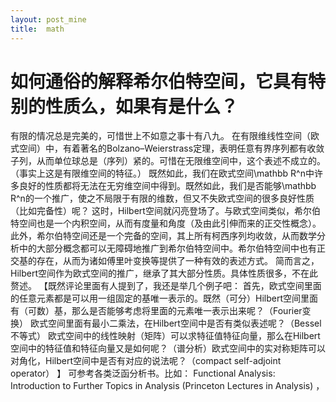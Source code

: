 ```yaml
---
layout: post_mine
title:  math
---
```


# 如何通俗的解释希尔伯特空间，它具有特别的性质么，如果有是什么？

有限的情况总是完美的，可惜世上不如意之事十有八九。
在有限维线性空间（欧式空间）中，有着著名的Bolzano–Weierstrass定理，表明任意有界序列都有收敛子列，从而单位球总是（序列）紧的。可惜在无限维空间中，这个表述不成立的。（事实上这是有限维空间的特征。）
既然如此，我们在欧式空间\mathbb R^n中许多良好的性质都将无法在无穷维空间中得到。既然如此，我们是否能够\mathbb R^n的一个推广，使之不局限于有限的维数，但又不失欧式空间的很多良好性质（比如完备性）呢？
这时，Hilbert空间就闪亮登场了。与欧式空间类似，希尔伯特空间也是一个内积空间，从而有度量和角度（及由此引伸而来的正交性概念）。此外，希尔伯特空间还是一个完备的空间，其上所有柯西序列均收敛，从而数学分析中的大部分概念都可以无障碍地推广到希尔伯特空间中。希尔伯特空间中也有正交基的存在，从而为诸如傅里叶变换等提供了一种有效的表述方式。
简而言之，Hilbert空间作为欧式空间的推广，继承了其大部分性质。具体性质很多，不在此赘述。
【既然评论里面有人提到了，我还是举几个例子吧：
首先，欧式空间里面的任意元素都是可以用一组固定的基唯一表示的。既然（可分）Hilbert空间里面有（可数）基，那么是否能够考虑将里面的元素唯一表示出来呢？（Fourier变换）
欧式空间里面有最小二乘法，在Hilbert空间中是否有类似表述呢？（Bessel不等式）
欧式空间中的线性映射（矩阵）可以求特征值特征向量，那么在Hilbert空间中的特征值和特征向量又是如何呢？（谱分析）欧式空间中的实对称矩阵可以对角化，Hilbert空间中是否有对应的说法呢？（compact self-adjoint operator）
】
可参考各类泛函分析书。比如：
Functional Analysis: Introduction to Further Topics in Analysis (Princeton Lectures in Analysis) ， 
